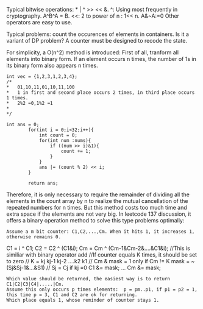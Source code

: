 Typical bitwise operations: * | ^ >> << &.
^: Using most frequently in cryptography. A^B^A = B.
<<: 2 to power of n : 1<< n.
A&~A:=0
Other operators are easy to use.

Typical problems: count the occurences of elements in containers. 
Is it a variant of DP problem? A counter must be designed to recode the state.

For simplicity, a O(n^2) method is introduced:
First of all, tranform all elements into binary form. If an element occurs n times,
the number of 1s in its binary form also appears n times.
```
int vec = {1,2,3,1,2,3,4};
/*
*	01,10,11,01,10,11,100
*	1 in first and second place occurs 2 times, in third place occurs 1 times.
*	2%2 =0,1%2 =1 
*
*/

int ans = 0;
        for(int i = 0;i<32;i++){
            int count = 0;           
            for(int num :nums){
                if ((num >> i)&1){
                    count += 1;
                }                   
            }            
            ans |= (count % 2) << i;
        }
                   
        return ans;
```
Therefore, it is only necessary to require the remainder of 
dividing all the elements in the count array by n to realize the mutual cancellation of the repeated numbers for n times.
But this method costs too much time and extra space if the elements are not very big.
In leetcode 137 discussion, it offers a binary operation method to solve this type problems optimally:
```
Assume a m bit counter: C1,C2,...,Cm. When it hits 1, it increases 1, otherwise remains 0.
```
C1 = i ^ C1;
C2 = C2 ^ (C1&i);
Cm = Cm ^ (Cm-1&Cm-2&....&C1&i);
//This is similiar with binary operator add
//If counter equals K times, it should be set to zero
// K = kj kj-1 kj-2 ....k2 k1
// Cm & mask = 1 only if Cm != K
mask = ~(Sj&Sj-1&...&S1)
// Sj = Cj if kj =0
C1 &= mask;
...
Cm &= mask;
```
Which value should be returned, the easiest way is to return C1|C2|C3|C4|.....|Cm. 
Assume this only occurs p times elements:  p = pm..p1, if p1 = p2 = 1, this time p = 3, C1 and C2 are ok for returning.
Which place equals 1, whose reminder of counter stays 1.
   